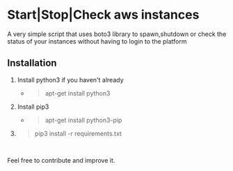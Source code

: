 # Start|Stop|Check aws instances

<p>A very simple script that uses boto3 library to spawn,shutdown or check the status of your instances without having to login to the platform</p>

<h2>Installation</h2>
<ol>
<li>Install python3 if you haven't already
<ul>
<li>
<blockquote>apt-get install python3</blockquote>
</li>
</ul>
</li>
<li>Install pip3
<ul>
<li>
<blockquote>apt-get install python3-pip</blockquote>
</li>
</ul>
</li>
<li>
<blockquote>pip3 install -r requirements.txt</blockquote>
</li>
</ol>
<p>&nbsp;</p>
<p>Feel free to contribute and improve it.</p>
